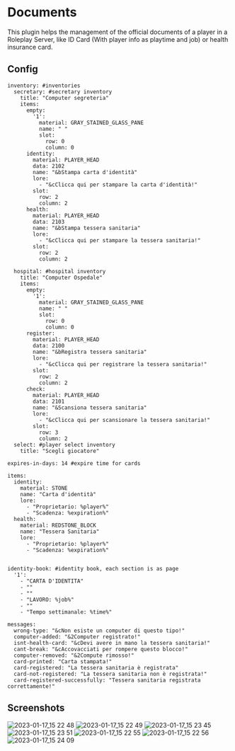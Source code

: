 # Documents
This plugin helps the management of the official documents of a player in a Roleplay Server, like ID Card (With player info as playtime and job) or health insurance card.

## Config

```
inventory: #inventories
  secretary: #secretary inventory
    title: "Computer segreteria"
    items:
      empty:
        '1':
          material: GRAY_STAINED_GLASS_PANE
          name: " "
          slot:
            row: 0
            column: 0
      identity:
        material: PLAYER_HEAD
        data: 2102
        name: "&bStampa carta d'identità"
        lore:
          - "&cClicca qui per stampare la carta d'identità!"
        slot:
          row: 2
          column: 2
      health:
        material: PLAYER_HEAD
        data: 2103
        name: "&bStampa tessera sanitaria"
        lore:
          - "&cClicca qui per stampare la tessera sanitaria!"
        slot:
          row: 2
          column: 2

  hospital: #hospital inventory
    title: "Computer Ospedale"
    items:
      empty:
        '1':
          material: GRAY_STAINED_GLASS_PANE
          name: " "
          slot:
            row: 0
            column: 0
      register:
        material: PLAYER_HEAD
        data: 2100
        name: "&bRegistra tessera sanitaria"
        lore:
          - "&cClicca qui per registrare la tessera sanitaria!"
        slot:
          row: 2
          column: 2
      check:
        material: PLAYER_HEAD
        data: 2101
        name: "&Scansiona tessera sanitaria"
        lore:
          - "&cClicca qui per scansionare la tessera sanitaria!"
        slot:
          row: 3
          column: 2
  select: #player select inventory
    title: "Scegli giocatore"

expires-in-days: 14 #expire time for cards

items:
  identity:
    material: STONE
    name: "Carta d'identità"
    lore:
      - "Proprietario: %player%"
      - "Scadenza: %expiration%"
  health:
    material: REDSTONE_BLOCK
    name: "Tessera Sanitaria"
    lore:
      - "Proprietario: %player%"
      - "Scadenza: %expiration%"


identity-book: #identity book, each section is as page
  '1':
    - "CARTA D'IDENTITA"
    - ""
    - ""
    - "LAVORO: %job%"
    - ""
    - "Tempo settimanale: %time%"

messages:
  wrong-type: "&cNon esiste un computer di questo tipo!"
  computer-added: "&2Computer registrato!"
  isnt-health-card: "&cDevi avere in mano la tessera sanitaria!"
  cant-break: "&cAccovacciati per rompere questo blocco!"
  computer-removed: "&2Compute rimosso!"
  card-printed: "Carta stampata!"
  card-registered: "La tessera sanitaria è registrata"
  card-not-registered: "La tessera sanitaria non è registrata!"
  card-registered-successfully: "Tessera sanitaria registrata correttamente!"
```

## Screenshots

![2023-01-17_15 22 48](https://user-images.githubusercontent.com/39953274/212929898-162c3c78-a6fc-4d86-b4ab-697ef3711102.png)
![2023-01-17_15 22 49](https://user-images.githubusercontent.com/39953274/212929914-546bf9fb-c27a-497d-a0dc-106078880754.png)
![2023-01-17_15 23 45](https://user-images.githubusercontent.com/39953274/212929954-1b69ca62-3ebe-4034-a166-c61c9131599d.png)
![2023-01-17_15 23 51](https://user-images.githubusercontent.com/39953274/212930010-9b2dcaee-f657-49aa-b86e-05a7d79555fb.png)
![2023-01-17_15 22 55](https://user-images.githubusercontent.com/39953274/212930043-6cc9f805-8a37-4f4a-b946-230c12a4db88.png)
![2023-01-17_15 22 56](https://user-images.githubusercontent.com/39953274/212930066-a7bf7990-6b7e-4892-a743-9adffd187716.png)
![2023-01-17_15 24 09](https://user-images.githubusercontent.com/39953274/212930122-122f7e43-6deb-481b-b3ae-e4a4e72e82ea.png)



